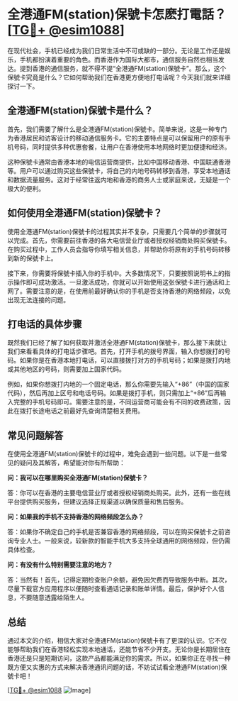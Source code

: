 # 全港通FM(station)保號卡怎麽打電話？[[TG💪+ @esim1088](https://t.me/s/esim1088)]

在现代社会，手机已经成为我们日常生活中不可或缺的一部分。无论是工作还是娱乐，手机都扮演着重要的角色。而香港作为国际大都市，通信服务自然也相当发达。提到香港的通信服务，就不得不提“全港通FM(station)保號卡”。那么，这个保號卡究竟是什么？它如何帮助我们在香港更方便地打电话呢？今天我们就来详细探讨一下。

## 全港通FM(station)保號卡是什么？

首先，我们需要了解什么是全港通FM(station)保號卡。简单来说，这是一种专门为香港居民和访客设计的移动通信服务卡。它的主要特点是可以保留用户的原有手机号码，同时提供多种优惠套餐，让用户在香港使用本地网络时更加便捷和经济。

这种保號卡通常由香港本地的电信运营商提供，比如中国移动香港、中国联通香港等。用户可以通过购买这些保號卡，将自己的内地号码转移到香港，享受本地通话和数据流量服务。这对于经常往返内地和香港的商务人士或家庭来说，无疑是一个极大的便利。

## 如何使用全港通FM(station)保號卡？

使用全港通FM(station)保號卡的过程其实并不复杂，只需要几个简单的步骤就可以完成。首先，你需要前往香港的各大电信营业厅或者授权经销商处购买保號卡。在购买过程中，工作人员会指导你填写相关信息，并帮助你将原有的手机号码转移到新的保號卡上。

接下来，你需要将保號卡插入你的手机中。大多数情况下，只要按照说明书上的指示操作即可成功激活。一旦激活成功，你就可以开始使用这张保號卡进行通话和上网了。需要注意的是，在使用前最好确认你的手机是否支持香港的网络频段，以免出现无法连接的问题。

## 打电话的具体步骤

既然我们已经了解了如何获取并激活全港通FM(station)保號卡，那么接下来就让我们来看看具体的打电话步骤吧。首先，打开手机的拨号界面，输入你想拨打的号码。如果你是在香港本地打电话，可以直接拨打对方的手机号码；如果是拨打内地或其他地区的号码，则需要加上国家代码。

例如，如果你想拨打内地的一个固定电话，那么你需要先输入“+86”（中国的国家代码），然后再加上区号和电话号码。如果是拨打手机，则只需加上“+86”后再输入完整的手机号码即可。需要注意的是，不同运营商可能会有不同的收费政策，因此在拨打长途电话之前最好先查询清楚相关费用。

## 常见问题解答

在使用全港通FM(station)保號卡的过程中，难免会遇到一些问题。以下是一些常见的疑问及其解答，希望能对你有所帮助：

**问：我可以在哪里购买全港通FM(station)保號卡？**

答：你可以在香港的主要电信营业厅或者授权经销商处购买。此外，还有一些在线平台提供购买服务，但建议选择正规渠道以确保质量和售后服务。

**问：如果我的手机不支持香港的网络频段怎么办？**

答：如果你不确定自己的手机是否兼容香港的网络频段，可以在购买保號卡之前咨询专业人士。一般来说，较新款的智能手机大多支持全球通用的网络频段，但仍需具体检查。

**问：有没有什么特别需要注意的地方？**

答：当然有！首先，记得定期检查账户余额，避免因欠费而导致服务中断。其次，尽量下载官方应用程序以便随时查看通话记录和账单详情。最后，保护好个人信息，不要随意透露给陌生人。

## 总结

通过本文的介绍，相信大家对全港通FM(station)保號卡有了更深的认识。它不仅能够帮助我们在香港轻松实现本地通话，还能节省不少开支。无论你是长期居住在香港还是只是短期访问，这款产品都能满足你的需求。所以，如果你正在寻找一种既方便又实惠的方式来解决香港通讯问题的话，不妨试试看全港通FM(station)保號卡吧！

[[TG💪+ @esim1088](https://t.me/s/esim1088) ![Image](https://i.postimg.cc/4NQfJmqS/Snipaste-2025-05-13-00-14-12.png)]